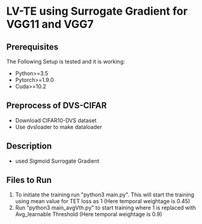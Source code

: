 # LV-TE using Surrogate Gradient for VGG11 and VGG7

## Prerequisites
The Following Setup is tested and it is working:
 * Python>=3.5
 * Pytorch>=1.9.0
 * Cuda>=10.2

## Preprocess of DVS-CIFAR
 * Download CIFAR10-DVS dataset
 * Use dvsloader to make dataloader

## Description
 * used Sigmoid Surrogate Gradient

## Files to Run
1. To initiate the training run "python3 main.py". This will start the training using mean value for TET loss as 1 (Here temporal weightage is 0.45)
2. Run "python3 main_avgVth.py" to start training where 1 is replaced with Avg_learnable Threshold (Here temporal weightage is 0.9)

